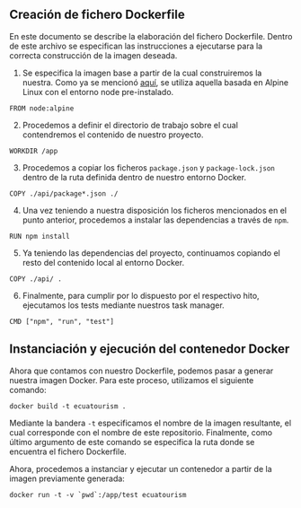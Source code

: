 ## Creación de fichero Dockerfile

En este documento se describe la elaboración del fichero Dockerfile. Dentro de este archivo se especifican las instrucciones a ejecutarse para la correcta construcción de la imagen deseada.

1. Se especifica la imagen base a partir de la cual construiremos la nuestra. Como ya se mencionó [aquí](https://github.com/Roark98/EcuaTourism/blob/main/docs/hito_3/docker-justification.md), se utiliza aquella basada en Alpine Linux con el entorno node pre-instalado.
```
FROM node:alpine
```
2. Procedemos a definir el directorio de trabajo sobre el cual contendremos el contenido de nuestro proyecto.
```
WORKDIR /app
```
3. Procedemos a copiar los ficheros `package.json` y `package-lock.json` dentro de la ruta definida dentro de nuestro entorno Docker. 
```
COPY ./api/package*.json ./
```
4. Una vez teniendo a nuestra disposición los ficheros mencionados en el punto anterior, procedemos a instalar las dependencias a través de `npm`.
```
RUN npm install
```
5. Ya teniendo las dependencias del proyecto, continuamos copiando el resto del contenido local al entorno Docker.
```
COPY ./api/ .
```
6. Finalmente, para cumplir por lo dispuesto por el respectivo hito, ejecutamos los tests mediante nuestros task manager.
```
CMD ["npm", "run", "test"]
```

## Instanciación y ejecución del contenedor Docker

Ahora que contamos con nuestro Dockerfile, podemos pasar a generar nuestra imagen Docker. Para este proceso, utilizamos el siguiente comando:
```
docker build -t ecuatourism .
```
Mediante la bandera `-t` especificamos el nombre de la imagen resultante, el cual corresponde con el nombre de este repositorio. Finalmente, como último argumento de este comando se especifica la ruta donde se encuentra el fichero Dockerfile.

Ahora, procedemos a instanciar y ejecutar un contenedor a partir de la imagen previamente generada:
```
docker run -t -v `pwd`:/app/test ecuatourism
```
